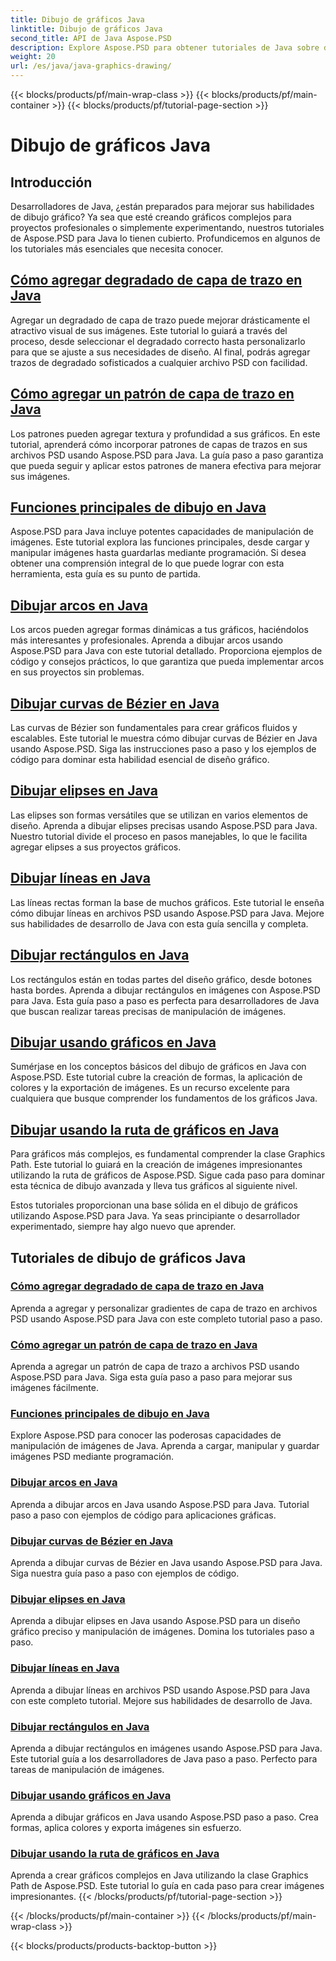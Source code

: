 ```yaml
---
title: Dibujo de gráficos Java
linktitle: Dibujo de gráficos Java
second_title: API de Java Aspose.PSD
description: Explore Aspose.PSD para obtener tutoriales de Java sobre dibujo de gráficos. Aprenda a agregar trazos, dibujar formas y manipular archivos PSD con guías paso a paso.
weight: 20
url: /es/java/java-graphics-drawing/
---
```


{{< blocks/products/pf/main-wrap-class >}}
{{< blocks/products/pf/main-container >}}
{{< blocks/products/pf/tutorial-page-section >}}

# Dibujo de gráficos Java


## Introducción

Desarrolladores de Java, ¿están preparados para mejorar sus habilidades de dibujo gráfico? Ya sea que esté creando gráficos complejos para proyectos profesionales o simplemente experimentando, nuestros tutoriales de Aspose.PSD para Java lo tienen cubierto. Profundicemos en algunos de los tutoriales más esenciales que necesita conocer.

## [Cómo agregar degradado de capa de trazo en Java](./add-stroke-layer-gradient/)

Agregar un degradado de capa de trazo puede mejorar drásticamente el atractivo visual de sus imágenes. Este tutorial lo guiará a través del proceso, desde seleccionar el degradado correcto hasta personalizarlo para que se ajuste a sus necesidades de diseño. Al final, podrás agregar trazos de degradado sofisticados a cualquier archivo PSD con facilidad.

## [Cómo agregar un patrón de capa de trazo en Java](./add-stroke-layer-pattern/)

Los patrones pueden agregar textura y profundidad a sus gráficos. En este tutorial, aprenderá cómo incorporar patrones de capas de trazos en sus archivos PSD usando Aspose.PSD para Java. La guía paso a paso garantiza que pueda seguir y aplicar estos patrones de manera efectiva para mejorar sus imágenes.

## [Funciones principales de dibujo en Java](./core-drawing-features/)

Aspose.PSD para Java incluye potentes capacidades de manipulación de imágenes. Este tutorial explora las funciones principales, desde cargar y manipular imágenes hasta guardarlas mediante programación. Si desea obtener una comprensión integral de lo que puede lograr con esta herramienta, esta guía es su punto de partida.

## [Dibujar arcos en Java](./drawing-arcs/)

Los arcos pueden agregar formas dinámicas a tus gráficos, haciéndolos más interesantes y profesionales. Aprenda a dibujar arcos usando Aspose.PSD para Java con este tutorial detallado. Proporciona ejemplos de código y consejos prácticos, lo que garantiza que pueda implementar arcos en sus proyectos sin problemas.

## [Dibujar curvas de Bézier en Java](./drawing-bezier-curves/)

Las curvas de Bézier son fundamentales para crear gráficos fluidos y escalables. Este tutorial le muestra cómo dibujar curvas de Bézier en Java usando Aspose.PSD. Siga las instrucciones paso a paso y los ejemplos de código para dominar esta habilidad esencial de diseño gráfico.

## [Dibujar elipses en Java](./drawing-ellipses/)

Las elipses son formas versátiles que se utilizan en varios elementos de diseño. Aprenda a dibujar elipses precisas usando Aspose.PSD para Java. Nuestro tutorial divide el proceso en pasos manejables, lo que le facilita agregar elipses a sus proyectos gráficos.

## [Dibujar líneas en Java](./drawing-lines/)

Las líneas rectas forman la base de muchos gráficos. Este tutorial le enseña cómo dibujar líneas en archivos PSD usando Aspose.PSD para Java. Mejore sus habilidades de desarrollo de Java con esta guía sencilla y completa.

## [Dibujar rectángulos en Java](./drawing-rectangles/)

Los rectángulos están en todas partes del diseño gráfico, desde botones hasta bordes. Aprenda a dibujar rectángulos en imágenes con Aspose.PSD para Java. Esta guía paso a paso es perfecta para desarrolladores de Java que buscan realizar tareas precisas de manipulación de imágenes.

## [Dibujar usando gráficos en Java](./drawing-using-graphics/)

Sumérjase en los conceptos básicos del dibujo de gráficos en Java con Aspose.PSD. Este tutorial cubre la creación de formas, la aplicación de colores y la exportación de imágenes. Es un recurso excelente para cualquiera que busque comprender los fundamentos de los gráficos Java.

## [Dibujar usando la ruta de gráficos en Java](./drawing-using-graphics-path/)

Para gráficos más complejos, es fundamental comprender la clase Graphics Path. Este tutorial lo guiará en la creación de imágenes impresionantes utilizando la ruta de gráficos de Aspose.PSD. Sigue cada paso para dominar esta técnica de dibujo avanzada y lleva tus gráficos al siguiente nivel.

Estos tutoriales proporcionan una base sólida en el dibujo de gráficos utilizando Aspose.PSD para Java. Ya seas principiante o desarrollador experimentado, siempre hay algo nuevo que aprender.

## Tutoriales de dibujo de gráficos Java
### [Cómo agregar degradado de capa de trazo en Java](./add-stroke-layer-gradient/)
Aprenda a agregar y personalizar gradientes de capa de trazo en archivos PSD usando Aspose.PSD para Java con este completo tutorial paso a paso.
### [Cómo agregar un patrón de capa de trazo en Java](./add-stroke-layer-pattern/)
Aprenda a agregar un patrón de capa de trazo a archivos PSD usando Aspose.PSD para Java. Siga esta guía paso a paso para mejorar sus imágenes fácilmente.
### [Funciones principales de dibujo en Java](./core-drawing-features/)
Explore Aspose.PSD para conocer las poderosas capacidades de manipulación de imágenes de Java. Aprenda a cargar, manipular y guardar imágenes PSD mediante programación.
### [Dibujar arcos en Java](./drawing-arcs/)
Aprenda a dibujar arcos en Java usando Aspose.PSD para Java. Tutorial paso a paso con ejemplos de código para aplicaciones gráficas.
### [Dibujar curvas de Bézier en Java](./drawing-bezier-curves/)
Aprenda a dibujar curvas de Bézier en Java usando Aspose.PSD para Java. Siga nuestra guía paso a paso con ejemplos de código.
### [Dibujar elipses en Java](./drawing-ellipses/)
Aprenda a dibujar elipses en Java usando Aspose.PSD para un diseño gráfico preciso y manipulación de imágenes. Domina los tutoriales paso a paso.
### [Dibujar líneas en Java](./drawing-lines/)
Aprenda a dibujar líneas en archivos PSD usando Aspose.PSD para Java con este completo tutorial. Mejore sus habilidades de desarrollo de Java.
### [Dibujar rectángulos en Java](./drawing-rectangles/)
Aprenda a dibujar rectángulos en imágenes usando Aspose.PSD para Java. Este tutorial guía a los desarrolladores de Java paso a paso. Perfecto para tareas de manipulación de imágenes.
### [Dibujar usando gráficos en Java](./drawing-using-graphics/)
Aprenda a dibujar gráficos en Java usando Aspose.PSD paso a paso. Crea formas, aplica colores y exporta imágenes sin esfuerzo.
### [Dibujar usando la ruta de gráficos en Java](./drawing-using-graphics-path/)
Aprenda a crear gráficos complejos en Java utilizando la clase Graphics Path de Aspose.PSD. Este tutorial lo guía en cada paso para crear imágenes impresionantes.
{{< /blocks/products/pf/tutorial-page-section >}}

{{< /blocks/products/pf/main-container >}}
{{< /blocks/products/pf/main-wrap-class >}}

{{< blocks/products/products-backtop-button >}}
